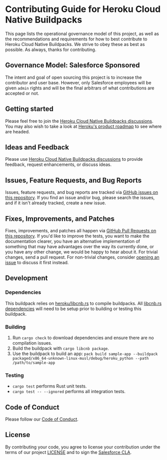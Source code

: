 # Contributing Guide for Heroku Cloud Native Buildpacks

This page lists the operational governance model of this project, as well as
the recommendations and requirements for how to best contribute to Heroku
Cloud Native Buildpacks. We strive to obey these as best as possible. As
always, thanks for contributing.

## Governance Model: Salesforce Sponsored

The intent and goal of open sourcing this project is to increase the contributor
and user base. However, only Salesforce employees will be given `admin` rights
and will be the final arbitrars of what contributions are accepted or not.

## Getting started

Please feel free to join the
[Heroku Cloud Native Buildpacks discussions][discussions].
You may also wish to take a look at
[Heroku's product roadmap][roadmap] to see where are headed.

## Ideas and Feedback

Please use
[Heroku Cloud Native Buildpacks discussions][discussions]
to provide feedback, request enhancements, or discuss ideas.

## Issues, Feature Requests, and Bug Reports

Issues, feature requests, and bug reports are tracked via [GitHub issues on
this repository][issues]. If you find
an issue and/or bug, please search the issues, and if it isn't already tracked,
create a new issue.

## Fixes, Improvements, and Patches

Fixes, improvements, and patches all happen via [GitHub Pull Requests on this
repository][pulls]. If you'd like to
improve the tests, you want to make the documentation clearer, you have an
alternative implementation of something that may have advantages over the way
its currently done, or you have any other change, we would be happy to hear
about it. For trivial changes, send a pull request. For non-trivial changes,
consider [opening an issue](#issues-feature-requests-and-bug-reports) to
discuss it first instead.

## Development

### Dependencies

This buildpack relies on [heroku/libcnb.rs][libcnb] to compile buildpacks. All
[libcnb.rs dependencies][libcnb-deps] will need to be setup prior to building
or testing this buildpack.

### Building

1. Run `cargo check` to download dependencies and ensure there are no
   compilation issues.
1. Build the buildpack with `cargo libcnb package`.
1. Use the buildpack to build an app: `pack build sample-app --buildpack packaged/x86_64-unknown-linux-musl/debug/heroku_python --path /path/to/sample-app`

### Testing

- `cargo test` performs Rust unit tests.
- `cargo test -- --ignored` performs all integration tests.

## Code of Conduct
Please follow our [Code of Conduct](CODE_OF_CONDUCT.md).

## License
By contributing your code, you agree to license your contribution under the
terms of our project [LICENSE](LICENSE) and to sign the
[Salesforce CLA](https://cla.salesforce.com/sign-cla).


[discussions]: https://github.com/heroku/buildpacks/discussions
[issues]: https://github.com/heroku/buildpacks-python/issues
[libcnb]: https://github.com/heroku/libcnb.rs
[libcnb-deps]: https://github.com/heroku/libcnb.rs#development-environment-setup
[pulls]: https://github.com/heroku/buildpacks-python/pulls
[roadmap]: https://github.com/heroku/roadmap
